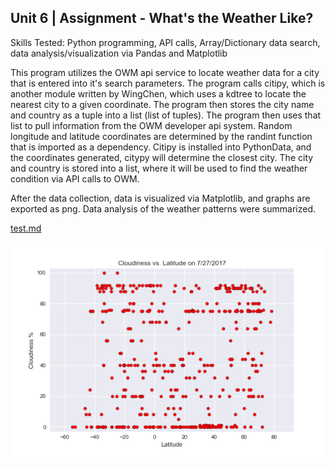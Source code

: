 ## Unit 6 | Assignment - What's the Weather Like?

Skills Tested: Python programming, API calls, Array/Dictionary data search, data analysis/visualization via Pandas and Matplotlib

This program utilizes the OWM api service to locate weather data for a city that is entered into it's search parameters.  The program calls citipy, which is another module written by WingChen, which uses a kdtree to locate the nearest city to a given coordinate.  The program then stores the city name and country as a tuple into a list (list of tuples).  The program then uses that list to pull information from the OWM developer api system.  Random longitude and latitude coordinates are determined by the randint function that is imported as a dependency.  Citipy is installed into PythonData, and the coordinates generated, citypy will determine the closest city.  The city and country is stored into a list, where it will be used to find the weather condition via API calls to OWM.  

After the data collection, data is visualized via Matplotlib, and graphs are exported as png.  Data analysis of the weather patterns were summarized.


[test.md](/Cloudiness_vs_Latitude.png)

![](/Cloudiness_vs_Latitude.png)
